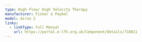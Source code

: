 ```yaml
---
type: High Flow/ High Velocity Therapy
manufacturer: Fisher & Paykel
model: Airvo 2
links:
  - linkType: Full Manual
    url: https://portal.e-lfh.org.uk/Component/Details/718811
---
```

